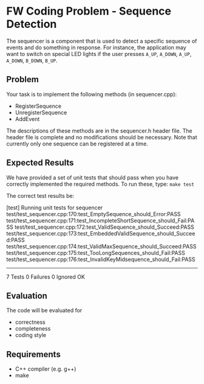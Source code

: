 # FW Coding Problem - Sequence Detection

  The sequencer is a component that is used to detect a specific sequence of
  events and do something in response.  For instance, the application may want
  to switch on special LED lights if the user presses `A_UP`, `A_DOWN`,
  `A_UP`, `A_DOWN`, `B_DOWN`, `B_UP`.

## Problem

Your task is to implement the following methods (in sequencer.cpp):

* RegisterSequence
* UnregisterSequence
* AddEvent

The descriptions of these methods are in the sequencer.h header file.  The
header file is complete and no modifications should be necessary. Note that
currently only one sequence can be registered at a time.

## Expected Results

  We have provided a set of unit tests that should pass when you have correctly
  implemented the required methods.  To run these, type:
  `make test`

  The correct test results be:

  [test] Running unit tests for sequencer
  test/test_sequencer.cpp:170:test_EmptySequence_should_Error:PASS
  test/test_sequencer.cpp:171:test_IncompleteShortSequence_should_Fail:PASS
  test/test_sequencer.cpp:172:test_ValidSequence_should_Succeed:PASS
  test/test_sequencer.cpp:173:test_EmbeddedValidSequence_should_Succeed:PASS
  test/test_sequencer.cpp:174:test_ValidMaxSequence_should_Succeed:PASS
  test/test_sequencer.cpp:175:test_TooLongSequences_should_Fail:PASS
  test/test_sequencer.cpp:176:test_InvalidKeyMidsequence_should_Fail:PASS

  -----------------------
  7 Tests 0 Failures 0 Ignored
  OK

## Evaluation

The code will be evaluated for

* correctness
* completeness
* coding style

## Requirements

* C++ compiler (e.g. g++)
* make
